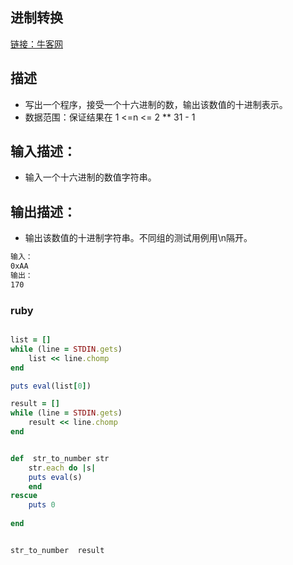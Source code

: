## 进制转换

[链接：牛客网](https://www.nowcoder.com/questionTerminal/69ef2267aafd4d52b250a272fd27052c)

## 描述

- 写出一个程序，接受一个十六进制的数，输出该数值的十进制表示。
- 数据范围：保证结果在 1 <=n  <= 2 ** 31 - 1 

## 输入描述：
- 输入一个十六进制的数值字符串。


## 输出描述：
- 输出该数值的十进制字符串。不同组的测试用例用\n隔开。




```bash
输入：
0xAA
输出：
170


```

### ruby

```ruby 

list = []
while (line = STDIN.gets)
    list << line.chomp
end

puts eval(list[0])


```



```ruby
result = []
while (line = STDIN.gets)
    result << line.chomp
end


def  str_to_number str
    str.each do |s|
    puts eval(s)
    end
rescue
    puts 0
    
end


str_to_number  result


```